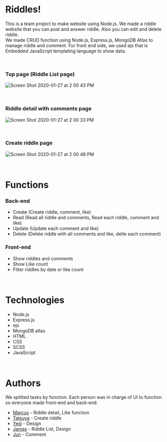 # Riddles!
This is a team project to make website using Node.js. We made a riddle website that you can post and answer riddle. Also you can edit and delete riddle.  
We made CRUD function using Node.js, Express.js, MongoDB Atlas to manage riddle and comment. For front end side, we used ejs that is Embedded JavaScript templating language to show data.

<br/>

### Top page (Riddle List page)
![Screen Shot 2020-01-27 at 2 00 43 PM](https://user-images.githubusercontent.com/43656115/73217811-803bbb80-410d-11ea-8d68-380915eceeb3.png)

<br/>

### Riddle detail with comments page
![Screen Shot 2020-01-27 at 2 00 33 PM](https://user-images.githubusercontent.com/43656115/73217809-7fa32500-410d-11ea-95b0-4bc5082bb634.png)

<br/>

### Create riddle page
![Screen Shot 2020-01-27 at 2 00 48 PM](https://user-images.githubusercontent.com/43656115/73217812-803bbb80-410d-11ea-91ef-d23465e7ea47.png)

<br/>

# Functions
### Back-end
- Create (Create riddle, comment, like)
- Read (Read all riddle and comments, Read each riddle, comment and like)
- Update (Update each comment and like)
- Delete (Delete riddle with all comments and like, delte each comment)

### Front-end
- Show riddles and comments
- Show Like count
- Filter riddles by date or like count

<br/>

# Technologies
- Node.js
- Express.js
- ejs
- MongoDB atlas
- HTML
- CSS
- SCSS
- JavaScript

<br/>

# Authors
We splitted tasks by function. Each person was in charge of UI to function so everyone made front-end and back-end.
- [Marcus](https://github.com/naoyama88) - Riddle detail, Like function
- [Tatsuya](https://github.com/tatsuya167) - Create riddle
- [Yesl](https://github.com/Yesl92) - Design
- [James](https://github.com/ChingPingYang) - Riddle List, Design
- [Jun](https://github.com/eastend-street) - Comment 
